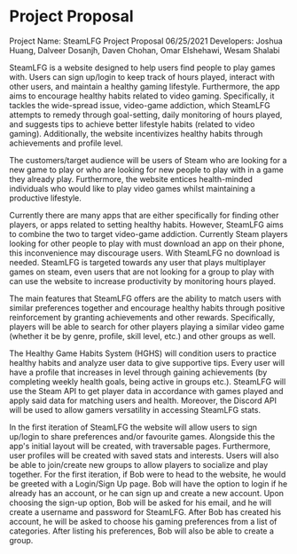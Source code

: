 # Project Proposal

Project Name: SteamLFG
Project Proposal
06/25/2021
Developers: Joshua Huang, Dalveer Dosanjh, Daven Chohan, Omar Elshehawi, Wesam Shalabi

SteamLFG is a website designed to help users find people to play games with. Users
can sign up/login to keep track of hours played, interact with other users, and maintain a healthy
gaming lifestyle. Furthermore, the app aims to encourage healthy habits related to video
gaming. Specifically, it tackles the wide-spread issue, video-game addiction, which SteamLFG
attempts to remedy through goal-setting, daily monitoring of hours played, and suggests tips to
achieve better lifestyle habits (related to video gaming). Additionally, the website incentivizes
healthy habits through achievements and profile level.

The customers/target audience will be users of Steam who are looking for a new game
to play or who are looking for new people to play with in a game they already play. Furthermore,
the website entices health-minded individuals who would like to play video games whilst
maintaining a productive lifestyle.

Currently there are many apps that are either specifically for finding other players, or
apps related to setting healthy habits. However, SteamLFG aims to combine the two to target
video-game addiction. Currently Steam players looking for other people to play with must
download an app on their phone, this inconvenience may discourage users. With SteamLFG no
download is needed. SteamLFG is targeted towards any user that plays multiplayer games on
steam, even users that are not looking for a group to play with can use the website to increase
productivity by monitoring hours played.

The main features that SteamLFG offers are the ability to match users with similar
preferences together and encourage healthy habits through positive reinforcement by granting
achievements and other rewards. Specifically, players will be able to search for other players
playing a similar video game (whether it be by genre, profile, skill level, etc.) and other groups
as well.

The Healthy Game Habits System (HGHS) will condition users to practice healthy
habits and analyze user data to give supportive tips. Every user will have a profile that increases
in level through gaining achievements (by completing weekly health goals, being active in
groups etc.). SteamLFG will use the Steam API to get player data in accordance with games 
played and apply said data for matching users and health. Moreover, the Discord API will be
used to allow gamers versatility in accessing SteamLFG stats.

In the first iteration of SteamLFG the website will allow users to sign up/login to share
preferences and/or favourite games. Alongside this the app's initial layout will be created, with
traversable pages. Furthermore, user profiles will be created with saved stats and interests.
Users will also be able to join/create new groups to allow players to socialize and play together.
For the first iteration, if Bob were to head to the website, he would be greeted with a
Login/Sign Up page. Bob will have the option to login if he already has an account, or he can
sign up and create a new account. Upon choosing the sign-up option, Bob will be asked for his
email, and he will create a username and password for SteamLFG. After Bob has created his
account, he will be asked to choose his gaming preferences from a list of categories. After
listing his preferences, Bob will also be able to create a group.